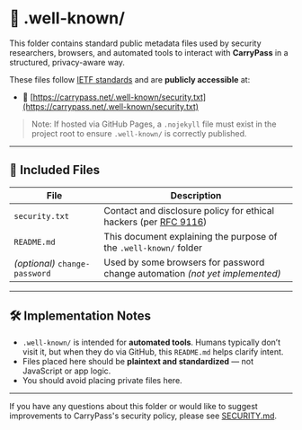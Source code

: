 # 📁 .well-known/

This folder contains standard public metadata files used by security researchers, browsers, and automated tools to interact with **CarryPass** in a structured, privacy-aware way.

These files follow [IETF standards](https://datatracker.ietf.org/doc/html/rfc8615) and are **publicly accessible** at:

- 🔗 [https://carrypass.net/.well-known/security.txt](https://carrypass.net/.well-known/security.txt)

> Note: If hosted via GitHub Pages, a `.nojekyll` file must exist in the project root to ensure `.well-known/` is correctly published.

---

## 📄 Included Files

| File                  | Description                                                                 |
|-----------------------|-----------------------------------------------------------------------------|
| `security.txt`        | Contact and disclosure policy for ethical hackers (per [RFC 9116](https://datatracker.ietf.org/doc/html/rfc9116)) |
| `README.md`           | This document explaining the purpose of the `.well-known/` folder           |
| *(optional)* `change-password` | Used by some browsers for password change automation *(not yet implemented)*  |

---

## 🛠️ Implementation Notes

- `.well-known/` is intended for **automated tools**. Humans typically don’t visit it, but when they do via GitHub, this `README.md` helps clarify intent.
- Files placed here should be **plaintext and standardized** — not JavaScript or app logic.
- You should avoid placing private files here.

---

If you have any questions about this folder or would like to suggest improvements to CarryPass's security policy, please see [SECURITY.md](../SECURITY.md).
